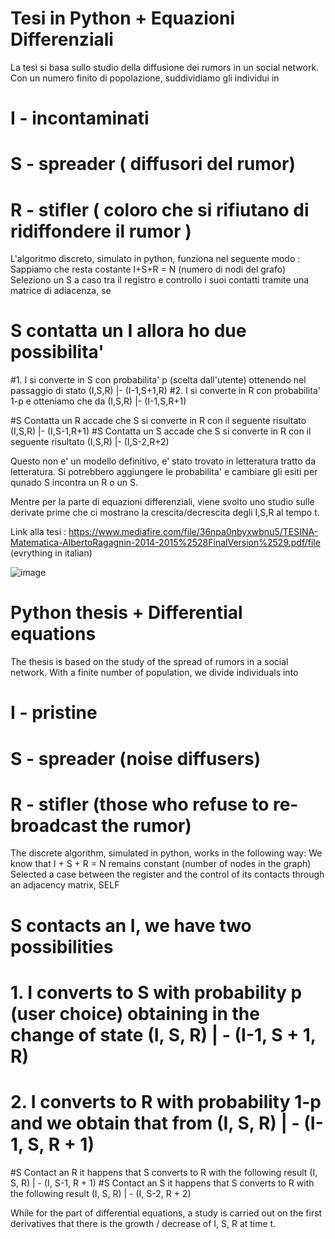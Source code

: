 

# Tesi in Python + Equazioni Differenziali
La tesi si basa sullo studio della diffusione dei rumors in un social network.
Con un numero finito di popolazione, suddividiamo gli individui in 
# I - incontaminati
# S - spreader ( diffusori del rumor)
# R - stifler ( coloro che si rifiutano di ridiffondere il rumor )

L'algoritmo discreto, simulato in python, funziona nel seguente modo :
Sappiamo che resta costante I+S+R = N (numero di nodi del grafo)
Seleziono un S a caso tra il registro e controllo i suoi contatti tramite una matrice di adiacenza,
se 

# S contatta un I allora ho due possibilita'   
#1.   I si converte in S con probabilita' p (scelta dall'utente) ottenendo nel passaggio di stato (I,S,R) |- (I-1,S+1,R)
#2.   I si converte in R con probabilita' 1-p e otteniamo che da (I,S,R) |-  (I-1,S,R+1)

#S Contatta un R  accade che S si converte in R con il seguente risultato (I,S,R) |- (I,S-1,R+1)
#S Contatta un S accade che S si converte in R con il seguente risultato (I,S,R)  |- (I,S-2,R+2)

Questo non e' un modello definitivo, e' stato trovato in letteratura tratto da letteratura.
Si potrebbero aggiungere le probabilita' e cambiare gli esiti per qunado S incontra un R o un S.

Mentre per la parte di equazioni differenziali, viene svolto uno studio sulle derivate prime
che ci mostrano la crescita/decrescita degli I,S,R al tempo t.

Link alla tesi : https://www.mediafire.com/file/36npa0nbyxwbnu5/TESINA-Matematica-AlbertoRagagnin-2014-2015%2528FinalVersion%2529.pdf/file  (evrything in italian)

![image](graduatepythesis/graph.png)

# Python thesis + Differential equations
The thesis is based on the study of the spread of rumors in a social network.
With a finite number of population, we divide individuals into
# I - pristine
# S - spreader (noise diffusers)
# R - stifler (those who refuse to re-broadcast the rumor)

The discrete algorithm, simulated in python, works in the following way:
We know that I + S + R = N remains constant (number of nodes in the graph)
Selected a case between the register and the control of its contacts through an adjacency matrix,
SELF

# S contacts an I, we have two possibilities
# 1. I converts to S with probability p (user choice) obtaining in the change of state (I, S, R) | - (I-1, S + 1, R)
# 2. I converts to R with probability 1-p and we obtain that from (I, S, R) | - (I-1, S, R + 1)

#S Contact an R it happens that S converts to R with the following result (I, S, R) | - (I, S-1, R + 1)
#S Contact an S it happens that S converts to R with the following result (I, S, R) | - (I, S-2, R + 2)


While for the part of differential equations, a study is carried out on the first derivatives
that there is the growth / decrease of I, S, R at time t.
